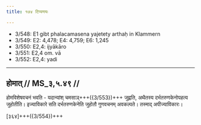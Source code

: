 ```yaml
---
title: १७४ टिप्पणयः

---
```

- 3/548: E1 gibt phalacamasena yajetety arthaḥ in Klammern
- 3/549: E2: 4,478; E4: 4,759; E6: 1,245
- 3/550: E2,4: ijyākāro
- 3/551: E2,4 om. vā
- 3/552: E2,4: yadi

____________________________________________


## होमात् // MS_३,५.४९ //

होमविशेषवचनं भवति - यदान्यांश् चमसाञ्+++({3/553})+++ जुह्वति, अथैतस्य दर्भतरुणकेनोपहत्य जुहोतीति। इज्याविकारे सति दर्भतरुणकेनेति जुहोतौ गुणवचनम् अवकल्पते। तस्माद् अपीज्याविकारः।

[३६४]+++({3/554})+++
